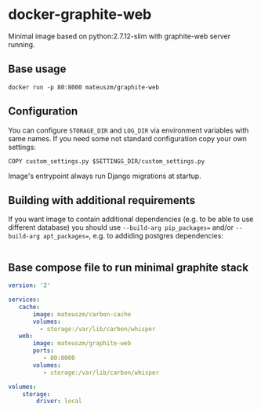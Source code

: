 # docker-graphite-web #
Minimal image based on python:2.7.12-slim with graphite-web server running.

## Base usage ##
```
docker run -p 80:8000 mateuszm/graphite-web
```

## Configuration ##
You can configure `STORAGE_DIR` and `LOG_DIR` via environment variables with 
same names. If you need some not standard configuration copy your own 
settings:

```
COPY custom_settings.py $SETTINGS_DIR/custom_settings.py
```

Image's entrypoint always run Django migrations at startup.

## Building with additional requirements ##
If you want image to contain additional dependencies (e.g. to be able to use
different database) you should use `--build-arg pip_packages=` and/or
`--build-arg apt_packages=`, e.g. to addiding postgres dependencies:

```
```

## Base compose file to run minimal graphite stack ##

```yaml
version: '2'

services:
   cache:
       image: mateuszm/carbon-cache
       volumes:
         - storage:/var/lib/carbon/whisper
   web:
       image: mateuszm/graphite-web
       ports:
          - 80:8000
       volumes:
          - storage:/var/lib/carbon/whisper

volumes:
    storage:
        driver: local
```
